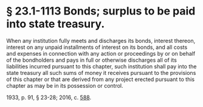 # § 23.1-1113 Bonds; surplus to be paid into state treasury.

<p>When any institution fully meets and discharges its bonds, interest thereon, interest on any unpaid installments of interest on its bonds, and all costs and expenses in connection with any action or proceedings by or on behalf of the bondholders and pays in full or otherwise discharges all of its liabilities incurred pursuant to this chapter, such institution shall pay into the state treasury all such sums of money it receives pursuant to the provisions of this chapter or that are derived from any project erected pursuant to this chapter as may be in its possession or control.</p><p>1933, p. 91, § 23-28; 2016, c. <a href='http://lis.virginia.gov/cgi-bin/legp604.exe?161+ful+CHAP0588'>588</a>.</p>